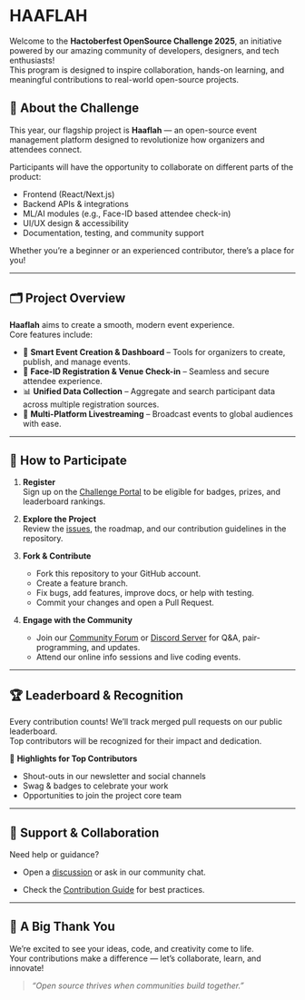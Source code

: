 # HAAFLAH

Welcome to the **Hactoberfest OpenSource Challenge 2025**, an initiative powered by our amazing community of developers, designers, and tech enthusiasts!  
This program is designed to inspire collaboration, hands-on learning, and meaningful contributions to real-world open-source projects.


## 🚀 About the Challenge

This year, our flagship project is **Haaflah** — an open-source event management platform designed to revolutionize how organizers and attendees connect.

Participants will have the opportunity to collaborate on different parts of the product:
- Frontend (React/Next.js)
- Backend APIs & integrations
- ML/AI modules (e.g., Face-ID based attendee check-in)
- UI/UX design & accessibility
- Documentation, testing, and community support

Whether you’re a beginner or an experienced contributor, there’s a place for you!

---

## 🗂️ Project Overview

**Haaflah** aims to create a smooth, modern event experience.  
Core features include:
- 🎫 **Smart Event Creation & Dashboard** – Tools for organizers to create, publish, and manage events.
- 👤 **Face-ID Registration & Venue Check-in** – Seamless and secure attendee experience.
- 📊 **Unified Data Collection** – Aggregate and search participant data across multiple registration sources.
- 📡 **Multi-Platform Livestreaming** – Broadcast events to global audiences with ease.

---

## 🏁 How to Participate

1. **Register**  
   Sign up on the [Challenge Portal](https://hacktoberfest.com/) to be eligible for badges, prizes, and leaderboard rankings.

2. **Explore the Project**  
   Review the [issues](./issues), the roadmap, and our contribution guidelines in the repository.

3. **Fork & Contribute**  
   - Fork this repository to your GitHub account.  
   - Create a feature branch.  
   - Fix bugs, add features, improve docs, or help with testing.  
   - Commit your changes and open a Pull Request.

4. **Engage with the Community**  
   - Join our [Community Forum](#) or [Discord Server](#) for Q&A, pair-programming, and updates.  
   - Attend our online info sessions and live coding events.

---

## 🏆 Leaderboard & Recognition

Every contribution counts! We’ll track merged pull requests on our public leaderboard.  
Top contributors will be recognized for their impact and dedication.

🏅 **Highlights for Top Contributors**
- Shout-outs in our newsletter and social channels  
- Swag & badges to celebrate your work  
- Opportunities to join the project core team

---

## 🤝 Support & Collaboration

Need help or guidance?  
- Open a [discussion](./discussions) or ask in our community chat.  
<!-- - Follow us on [Twitter/X](#) and [LinkedIn](#) for updates.   -->
- Check the [Contribution Guide](./CONTRIBUTING.md) for best practices.

---

## 💚 A Big Thank You

We’re excited to see your ideas, code, and creativity come to life.  
Your contributions make a difference — let’s collaborate, learn, and innovate!

> _“Open source thrives when communities build together.”_


